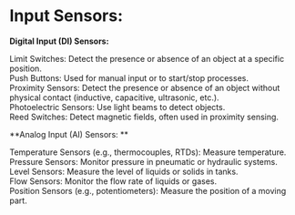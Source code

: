 
<h1>Input Sensors: </h1>

**Digital Input (DI) Sensors:**  

Limit Switches: Detect the presence or absence of an object at a specific position.  
Push Buttons: Used for manual input or to start/stop processes.  
Proximity Sensors: Detect the presence or absence of an object without physical contact (inductive, capacitive, ultrasonic, etc.).  
Photoelectric Sensors: Use light beams to detect objects.  
Reed Switches: Detect magnetic fields, often used in proximity sensing.  

**Analog Input (AI) Sensors: **  

Temperature Sensors (e.g., thermocouples, RTDs): Measure temperature.  
Pressure Sensors: Monitor pressure in pneumatic or hydraulic systems.  
Level Sensors: Measure the level of liquids or solids in tanks.  
Flow Sensors: Monitor the flow rate of liquids or gases.  
Position Sensors (e.g., potentiometers): Measure the position of a moving part.  




